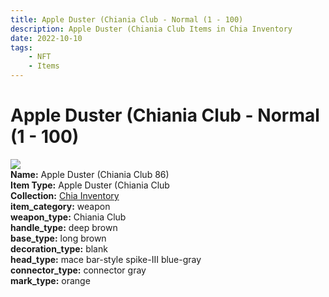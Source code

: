 ```yaml
---
title: Apple Duster (Chiania Club - Normal (1 - 100)
description: Apple Duster (Chiania Club Items in Chia Inventory
date: 2022-10-10
tags:
    - NFT
    - Items
---
```


# Apple Duster (Chiania Club - Normal (1 - 100)
<div class="item_thumbnail">
<img loading="lazy" src="https://bafybeigp6t3mrhxbxi4djgdyhgckepflzi7czkcxkro3b6kpxnsgihnm5m.ipfs.nftstorage.link/86.gif"><br/>
<div><strong>Name:</strong> Apple Duster (Chiania Club 86)</div>
<div><strong>Item Type:</strong> Apple Duster (Chiania Club</div>
<div><strong>Collection:</strong> <a href="https://www.spacescan.io/xch/nft/collection/col1ucr852c8uzgemuashmz65kmnt2nn4wuhecevrwhtkk72ukfc5c7s6wn3sj">Chia Inventory</a></div>
<div><strong>item_category:</strong> weapon</div>
<div><strong>weapon_type:</strong> Chiania Club</div>
<div><strong>handle_type:</strong> deep brown</div>
<div><strong>base_type:</strong> long brown</div>
<div><strong>decoration_type:</strong> blank</div>
<div><strong>head_type:</strong> mace bar-style spike-III blue-gray</div>
<div><strong>connector_type:</strong> connector gray</div>
<div><strong>mark_type:</strong> orange</div>
</div>

